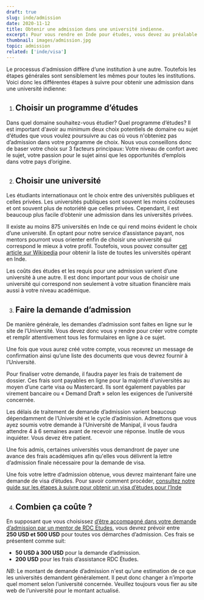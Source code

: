 ```yaml
---
draft: true
slug: inde/admission
date: 2020-11-12
title: Obtenir une admission dans une université indienne.
excerpt: Pour vous rendre en Inde pour études, vous devez au préalable obtenir une admission d‘un établissement d‘enseignement désigné en Inde. Ce guide vous explique les différentes étapes à suivre pour obtenir une admission dans n‘importe quel établissement d‘enseignement en Inde.  
thumbnail: images/admission.jpg
topic: admission
related: ['inde/visa']
---
```


Le processus d‘admission diffère d‘une institution à une autre. Toutefois les étapes générales sont sensiblement les mêmes pour toutes les institutions.
Voici donc les différentes étapes à suivre pour obtenir une admission dans une université indienne:

1. ## Choisir un programme d’études
Dans quel domaine souhaitez-vous étudier? Quel programme d‘études? Il est important d‘avoir au minimum deux choix potentiels de domaine ou sujet d‘études que vous voulez poursuivre au cas où vous n'obteniez pas d’admission dans votre programme de choix.
Nous vous conseillons donc de baser votre choix sur 3 facteurs principaux: Votre niveau de confort avec le sujet, votre passion pour le sujet ainsi que les opportunités d‘emplois dans votre pays d’origine.

2. ## Choisir une université
Les étudiants internationaux ont le choix entre des universités publiques et celles privées. Les universités publiques sont souvent les moins coûteuses et ont souvent plus de notoriété que celles privées. 
Cependant, il est beaucoup plus facile d’obtenir une admission dans les universités privées.

Il existe au moins 875 universités en Inde ce qui rend moins évident le choix d’une université. En optant pour notre service d’assistance payant, nos mentors pourront vous orienter enfin de choisir une université qui correspond le mieux à votre profil. 
Toutefois, vous pouvez consulter <a href="https://fr.wikipedia.org/wiki/Liste_des_universit%C3%A9s_en_Inde" target="_blank" rel="noopener noreferrer">cet article sur Wikipedia</a> pour obtenir la liste de toutes les universités opérant en Inde.

Les coûts des études et les requis pour une admission varient d’une université à une autre. Il est donc important pour vous de choisir une université qui correspond non seulement à votre situation financière mais aussi à votre niveau académique.

3. ## Faire la demande d’admission
De manière générale, les demandes d’admission sont faites en ligne sur le site de l’Université. Vous devez donc vous y rendre pour créer votre compte et remplir attentivement tous les formulaires en ligne à ce sujet.

Une fois que vous aurez créé votre compte, vous recevrez un message de confirmation ainsi qu’une liste des documents que vous devrez fournir à l’Université.

Pour finaliser votre demande, il faudra payer les frais de traitement de dossier. Ces frais sont payables en ligne pour la majorité d‘universités au moyen d’une carte visa ou Mastercard. Ils sont également payables par virement bancaire ou « Demand Draft » selon les exigences de l’université concernée.

Les délais de traitement de demande d’admission varient beaucoup dépendamment de l’Université et le cycle d’admission. Admettons que vous ayez soumis votre demande à l’Université de Manipal, il vous faudra attendre 4 à 6 semaines avant de recevoir une réponse. Inutile de vous inquiéter. Vous devez être patient.

Une fois admis, certaines universités vous demandront de payer une avance des frais académiques afin qu'elles vous délivrent la lettre d’admission finale nécessaire pour la demande de visa.

Une fois votre lettre d’admission obtenue, vous devrez maintenant faire une demande de visa d’études. Pour savoir comment procéder, [consultez notre guide sur les étapes à suivre pour obtenir un visa d’études pour l’Inde](/guides/inde/visa)

4. ## Combien ça coûte ?
En supposant que vous choisissez [d’être accompagné dans votre demande d’admission par un mentor de RDC Etudes](/accompagnement), vous devrez prévoir entre **250 USD et 500 USD** pour toutes vos démarches d’admission.
Ces frais se présentent comme suit:

- **50 USD à 300 USD** pour la demande d’admission.
- **200 USD** pour les frais d’assistance RDC Études.

_NB_: Le montant de demande d’admission n'est qu’une estimation de ce que les universités demandent généralement. Il peut donc changer à n’importe quel moment selon l’université concernée. Veuillez toujours vous fier au site web de l’université pour le montant actualisé.